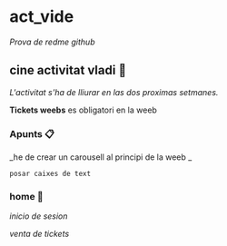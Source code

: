 # act_vide

_Prova de redme github_

## cine activitat vladi  🚀

_L'activitat s'ha de lliurar en las dos proximas setmanes._

 **Tickets weebs** es obligatori en la weeb 

### Apunts 📋

_he de crear un carousell al principi de la weeb _

```
posar caixes de text 
```

### home 📌

_inicio de sesion_

_venta de tickets_

